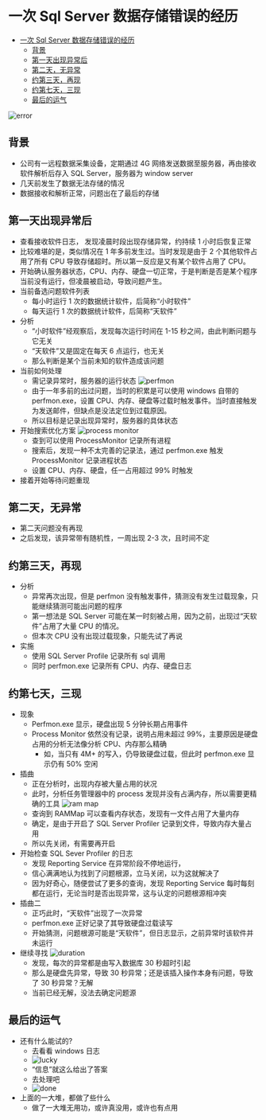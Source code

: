 # 一次 Sql Server 数据存储错误的经历

- [一次 Sql Server 数据存储错误的经历](#一次-sql-server-数据存储错误的经历)
  - [背景](#背景)
  - [第一天出现异常后](#第一天出现异常后)
  - [第二天，无异常](#第二天无异常)
  - [约第三天，再现](#约第三天再现)
  - [约第七天，三现](#约第七天三现)
  - [最后的运气](#最后的运气)

![error](./img/error.png)

## 背景
- 公司有一远程数据采集设备，定期通过 4G 网络发送数据至服务器，再由接收软件解析后存入 SQL Server，服务器为 window server
- 几天前发生了数据无法存储的情况
- 数据接收和解析正常，问题出在了最后的存储

## 第一天出现异常后
- 查看接收软件日志， 发现凌晨时段出现存储异常，约持续 1 小时后恢复正常
- 比较难堪的是，类似情况在 1 年多前发生过。当时发现是由于 2 个其他软件占用了所有 CPU 导致存储超时。所以第一反应是又有某个软件占用了 CPU。
- 开始确认服务器状态，CPU、内存、硬盘一切正常，于是判断是否是某个程序当前没有运行，但凌晨被启动，导致问题产生。
- 当前备选问题软件列表
  - 每小时运行 1 次的数据统计软件，后简称“小时软件”
  - 每天运行 1 次的数据统计软件，后简称“天软件”
- 分析
  - “小时软件”经观察后，发现每次运行时间在 1-15 秒之间，由此判断问题与它无关
  - “天软件”又是固定在每天 6 点运行，也无关
  - 那么判断是某个当前未知的软件造成该问题
- 当前如何处理
  - 需记录异常时，服务器的运行状态
  ![perfmon](img/perfmon.png)
  - 由于一年多前的出过问题，当时的积累是可以使用 windows 自带的 perfmon.exe，设置 CPU、内存、硬盘等过载时触发事件。当时直接触发为发送邮件，但缺点是没法定位到过载原因。
  - 所以目标是记录出现异常时，服务器的具体状态
- 开始搜索优化方案
  ![process monitor](./img/process-monitor.png)
  - 查到可以使用 ProcessMonitor 记录所有进程
  - 搜索后，发现一种不太完善的记录法，通过 perfmon.exe 触发 ProcessMonitor 记录进程状态
  - 设置 CPU、内存、硬盘，任一占用超过 99% 时触发
- 接着开始等待问题重现

## 第二天，无异常
- 第二天问题没有再现
- 之后发现，该异常带有随机性，一周出现 2-3 次，且时间不定

## 约第三天，再现
- 分析
  - 异常再次出现，但是 perfmon 没有触发事件，猜测没有发生过载现象，只能继续猜测可能出问题的程序
  - 第一想法是 SQL Server 可能在某一时刻被占用，因为之前，出现过“天软件”占用了大量 CPU 的情况。
  - 但本次 CPU 没有出现过载现象，只能先试了再说
- 实施
  - 使用 SQL Server Profile 记录所有 sql 调用
  - 同时 perfmon.exe 记录所有 CPU、内存、硬盘日志

## 约第七天，三现
- 现象
  - Perfmon.exe 显示，硬盘出现 5 分钟长期占用事件
  - Process Monitor 依然没有记录，说明占用未超过 99%，主要原因是硬盘占用的分析无法像分析 CPU、内存那么精确
    - 如，当只有 4M+ 的写入，仍导致硬盘过载，但此时 perfmon.exe 显示仍有 50% 空闲
- 插曲 
  - 正在分析时，出现内存被大量占用的状况
  - 此时，分析任务管理器中的 process 发现并没有占满内存，所以需要更精确的工具
  ![ram map](img/rammap.png)
  - 查询到 RAMMap 可以查看内存状态，发现有一文件占用了大量内存
  - 确定，是由于开启了 SQL Server Profiler 记录到文件，导致内存大量占用
  - 所以先关闭，有需要再开启
- 开始检查 SQL Sever Profiler 的日志
  - 发现 Reporting Service 在异常阶段不停地运行，
  - 信心满满地认为找到了问题根源，立马关闭，以为这就解决了
  - 因为好奇心，随便尝试了更多的查询，发现 Reporting Service 每时每刻都在运行，无论当时是否出现异常，这与认定的问题根源相冲突
- 插曲二
  - 正巧此时，“天软件”出现了一次异常
  - perfmon.exe 正好记录了其导致硬盘过载读写
  - 开始猜测，问题根源可能是“天软件”，但日志显示，之前异常时该软件并未运行
- 继续寻找
  ![duration](./img/duration.png)
  - 发现，每次的异常都是由写入数据库 30 秒超时引起
  - 那么是硬盘先异常，导致 30 秒异常；还是该插入操作本身有问题，导致了 30 秒异常？无解
  - 当前已经无解，没法去确定问题源

## 最后的运气
- 还有什么能试的?
  - 去看看 windows 日志
  - ![lucky](img/lucky.png)
  - “信息”就这么给出了答案
  - 去处理吧
  - ![done](img/done.png)
- 上面的一大堆，都做了些什么
  - 做了一大堆无用功，或许真没用，或许也有点用






